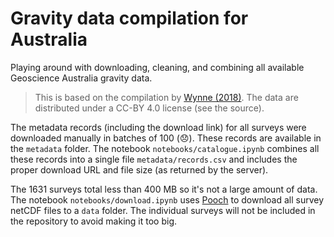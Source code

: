 # Gravity data compilation for Australia

Playing around with downloading, cleaning, and combining all available
Geoscience Australia gravity data.

> This is based on the compilation by [Wynne (2018)](https://doi.org/10.26186/5c1987fa17078).
> The data are distributed under a CC-BY 4.0 license (see the source).

The metadata records (including the download link) for all surveys were
downloaded manually in batches of 100 (:disappointed:). These records are
available in the `metadata` folder. The notebook `notebooks/catalogue.ipynb`
combines all these records into a single file `metadata/records.csv` and
includes the proper download URL and file size (as returned by the server).

The 1631 surveys total less than 400 MB so it's not a large amount of data. The
notebook `notebooks/download.ipynb` uses
[Pooch](https://www.fatiando.org/pooch/latest/) to download all survey netCDF
files to a `data` folder. The individual surveys will not be included in the
repository to avoid making it too big.
